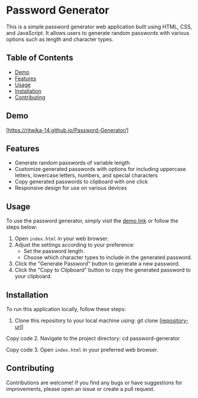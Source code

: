 # Password Generator

This is a simple password generator web application built using HTML, CSS, and JavaScript. It allows users to generate random passwords with various options such as length and character types.

## Table of Contents
- [Demo](#demo)
- [Features](#features)
- [Usage](#usage)
- [Installation](#installation)
- [Contributing](#contributing)
  
## Demo
[https://ritwika-14.github.io/Password-Generator/]

## Features
- Generate random passwords of variable length
- Customize generated passwords with options for including uppercase letters, lowercase letters, numbers, and special characters
- Copy generated passwords to clipboard with one click
- Responsive design for use on various devices

## Usage
To use the password generator, simply visit the [demo link](#demo) or follow the steps below:

1. Open `index.html` in your web browser.
2. Adjust the settings according to your preference:
    - Set the password length.
    - Choose which character types to include in the generated password.
3. Click the "Generate Password" button to generate a new password.
4. Click the "Copy to Clipboard" button to copy the generated password to your clipboard.

## Installation
To run this application locally, follow these steps:

1. Clone this repository to your local machine using:
git clone [[repository-url](https://github.com/Ritwika-14/Password-Generator)]


Copy code
2. Navigate to the project directory:
cd password-generator


Copy code
3. Open `index.html` in your preferred web browser.

## Contributing
Contributions are welcome! If you find any bugs or have suggestions for improvements, please open an issue or create a pull request.
